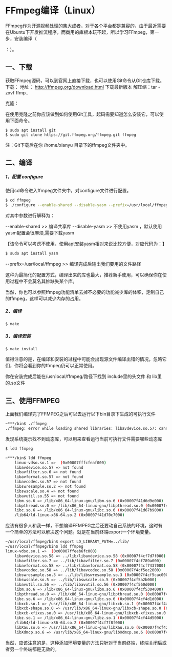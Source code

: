 # FFmpeg编译（Linux）

FFmpeg作为开源视频处理的集大成者，对于各个平台都是兼容的，由于最近需要在Ubuntu下开发推流程序，而商用的库根本玩不起，所以学习FFmpeg，第一步，安装编译（

[参考文章]: https://blog.csdn.net/xIsidro9293/article/details/53097949

：）。

## 一、下载

获取FFmpeg源码，可以到官网上直接下载，也可以使用Git命令从Git仓库下载。
下载：
       地址： http://ffmpeg.org/download.html   下载最新版本
       解压缩：tar -zxvf ffmp..

克隆：

​      在使用克隆之前你应该做到如何使用Git工具，起码需要知道怎么安装它，可以使用下面命令。

    $ sudo apt install git
    $ sudo git clone https://git.ffmpeg.org/ffmpeg.git ffmpeg
注：Git下载后在你 /home/xianyu 目录下的ffmpeg文件夹中。

## 二、编译

##### 1、配置  configure 

使用cd命令进入ffmpeg文件夹中，对configure文件进行配置。

```sh
$ cd ffmpeg
$ ./configure --enable-shared --disable-yasm --prefix=/usr/local/ffmpeg
```

对其中参数进行解释为：

--enable-shared     >>  编译共享库
--disable-yasm       >> 不使用yasm ，默认使用yasm配置会很麻烦,需要下载yasm

【该命令可以考虑不使用，使用apt安装yasm相对来说比较方便，对应代码为：】

```sh
$ sudo apt install yasm
```

--prefix=/usr/local/ffmpeg     >> 编译完成后输出我们要用的文件路径

这种为最简化的配置方式，编译出来的库也最大，推荐新手使用，可以确保你在使用过程中不会莫名其妙缺失某个库。

当然，你也可以参照ffmpeg功能清单去掉不必要的功能减少库的体积，定制自己的ffmpeg，这样可以减少内存的占用。

##### 2、编译

```sh
$ make
```

##### 3、编译安装

```sh
$ make install
```

值得注意的是，在编译和安装的过程中可能会出现源文件编译出错的情况，忽略它们，你将会看到你的ffmpeg仍可以正常使用。

你在安装完成后能在/usr/local/ffmpeg/路径下找到 include里的头文件 和 lib里的.so文件  

## 三、使用FFMPEG

 上面我们编译完了FFMPEG之后可以去运行以下bin目录下生成的可执行文件 

```sh
~***/bin$ ./ffmpeg 
./ffmpeg: error while loading shared libraries: libavdevice.so.57: cannot open shared object file: No such file or directory
```

 发现系统提示找不到动态库，可以用来查看运行当前可执行文件需要哪些动态库 

```sh
$ ldd ffmpeg
```

```sh
~***/bin$ ldd ffmpeg 
    linux-vdso.so.1 =>  (0x00007fffcfeaf000)
    libavdevice.so.57 => not found
    libavfilter.so.6 => not found
    libavformat.so.57 => not found
    libavcodec.so.57 => not found
    libswresample.so.2 => not found
    libswscale.so.4 => not found
    libavutil.so.55 => not found
    libm.so.6 => /lib/x86_64-linux-gnu/libm.so.6 (0x00007f41d6d9e000)
    libpthread.so.0 => /lib/x86_64-linux-gnu/libpthread.so.0 (0x00007f41d6b7f000)
    libc.so.6 => /lib/x86_64-linux-gnu/libc.so.6 (0x00007f41d67b9000)
    /lib64/ld-linux-x86-64.so.2 (0x00007f41d70c7000)
```

应该有很多人和我一样，不想编译FFMPEG之后还要动自己系统的环境，这时有一个简单的方法可以解决这个问题。就是在当前终端export一个环境变量。

```sh
~/usr/local/ffmpeg/bin$ export LD_LIBRARY_PATH=../lib/
~/usr/local/ffmpeg/bin$ ldd ffmpeg 
linux-vdso.so.1 =>  (0x00007ffeeb6fc000)
	libavdevice.so.58 => ../lib/libavdevice.so.58 (0x00007f4cf7d7f000)
	libavfilter.so.7 => ../lib/libavfilter.so.7 (0x00007f4cf789a000)
	libavformat.so.58 => ../lib/libavformat.so.58 (0x00007f4cf7437000)
	libavcodec.so.58 => ../lib/libavcodec.so.58 (0x00007f4cf5ec2000)
	libswresample.so.3 => ../lib/libswresample.so.3 (0x00007f4cf5cac000)
	libswscale.so.5 => ../lib/libswscale.so.5 (0x00007f4cf5a2b000)
	libavutil.so.56 => ../lib/libavutil.so.56 (0x00007f4cf560d000)
	libm.so.6 => /lib/x86_64-linux-gnu/libm.so.6 (0x00007f4cf5304000)
	libpthread.so.0 => /lib/x86_64-linux-gnu/libpthread.so.0 (0x00007f4cf50e7000)
	libc.so.6 => /lib/x86_64-linux-gnu/libc.so.6 (0x00007f4cf4d1d000)
	libxcb.so.1 => /usr/lib/x86_64-linux-gnu/libxcb.so.1 (0x00007f4cf4afb000)
	libxcb-shape.so.0 => /usr/lib/x86_64-linux-gnu/libxcb-shape.so.0 (0x00007f4cf48f7000)
	libxcb-xfixes.so.0 => /usr/lib/x86_64-linux-gnu/libxcb-xfixes.so.0 (0x00007f4cf46ef000)
	libz.so.1 => /lib/x86_64-linux-gnu/libz.so.1 (0x00007f4cf44d5000)
	/lib64/ld-linux-x86-64.so.2 (0x00007f4cf7f8f000)
	libXau.so.6 => /usr/lib/x86_64-linux-gnu/libXau.so.6 (0x00007f4cf42d1000)
	libXdmcp.so.6 => /usr/lib/x86_64-linux-gnu/libXdmcp.so.6 (0x00007f4cf40cb000)

```

当然，应该注意的是，这种添加环境变量的方法只针对于当前终端，终端关闭后或者另一个终端都是无效的。